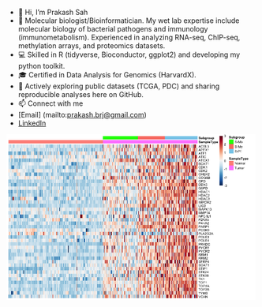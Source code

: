 - 👋 Hi, I’m Prakash Sah
- 👀 Molecular biologist/Bioinformatician. My wet lab expertise include molecular biology of bacterial pathogens and immunology (immunometabolism). Experienced in analyzing RNA-seq, ChIP-seq, methylation arrays, and proteomics datasets.
- 💻 Skilled in R (tidyverse, Bioconductor, ggplot2) and developing my python toolkit.
- 🎓 Certified in Data Analysis for Genomics (HarvardX).
- 🌱 Actively exploring public datasets (TCGA, PDC) and sharing reproducible analyses here on GitHub.  
- 📫 Connect with me
- [Email] (mailto:prakash.brj@gmail.com)
- [LinkedIn](https://linkedin.com/in/prakash-sah1)




![Alt text](https://github.com/prakashsah1/OmicsData-Analysis/blob/main/PDC000198_LIHC_Proteomics/Figure%20S7%20C%20(drug_targets).png)

<!---
prakashsah1/prakashsah1 is a ✨ special ✨ repository because its `README.md` (this file) appears on your GitHub profile.
You can click the Preview link to take a look at your changes.
--->
